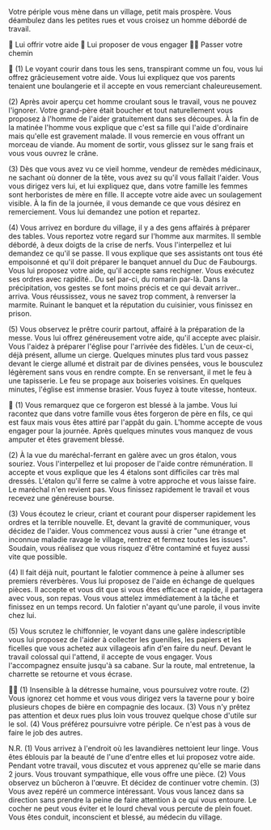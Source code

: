 Votre périple vous mène dans un village, petit mais prospère. Vous déambulez dans les petites rues et vous croisez un homme débordé de travail.

🤝 Lui offrir votre aide
🤑 Lui proposer de vous engager
🚶‍♂️ Passer votre chemin

🤝
(1) Le voyant courir dans tous les sens, transpirant comme un fou, vous lui offrez grâcieusement votre aide. Vous lui expliquez que vos parents tenaient une boulangerie et il accepte en vous remerciant chaleureusement.

(2) Après avoir aperçu cet homme croulant sous le travail, vous ne pouvez l'ignorer. Votre grand-père était boucher et tout naturellement vous proposez à l'homme de l'aider gratuitement dans ses découpes. À la fin de la matinée l'homme vous explique que c'est sa fille qui l'aide d'ordinaire mais qu'elle est gravement malade. Il vous remercie en vous offrant un morceau de viande. Au moment de sortir, vous glissez sur le sang frais et vous vous ouvrez le crâne.

(3) Dès que vous avez vu ce vieil homme, vendeur de remèdes médicinaux, ne sachant où donner de la tête, vous avez su qu'il vous fallait l'aider. Vous vous dirigez vers lui, et lui expliquez que, dans votre famille les femmes sont herboristes de mère en fille. Il accepte votre aide avec un soulagement visible. À la fin de la journée, il vous demande ce que vous désirez en remerciement. Vous lui demandez une potion et repartez.

(4) Vous arrivez en bordure du village, il y a des gens affairés à préparer des tables. Vous reportez votre regard sur l'homme aux marmites. Il semble débordé, à deux doigts de la crise de nerfs. Vous l'interpellez et lui demandez ce qu'il se passe. Il vous explique que ses assistants ont tous été empoisonné et qu'il doit préparer le banquet annuel du Duc de Faubourgs. Vous lui proposez votre aide, qu'il accepte sans rechigner. Vous exécutez ses ordres avec rapidité.. Du sel par-ci, du romarin par-là. Dans la précipitation, vos gestes se font moins précis et ce qui devait arriver.. arriva. Vous réussissez, vous ne savez trop comment, à renverser la marmite. Ruinant le banquet et la réputation du cuisinier, vous finissez en prison.

(5) Vous observez le prêtre courir partout, affairé à la préparation de la messe. Vous lui offrez généreusement votre aide, qu'il accepte avec plaisir. Vous l'aidez à préparer l'église pour l'arrivée des fidèles. L'un de ceux-ci, déjà présent, allume un cierge. Quelques minutes plus tard vous passez devant le cierge allumé et distrait par de divines pensées, vous le bousculez légèrement sans vous en rendre compte. En se renversant, il met le feu à une tapisserie. Le feu se propage aux boiseries voisines. En quelques minutes, l'église est immense brasier. Vous fuyez à toute vitesse, honteux.

🤑
(1) Vous remarquez que ce forgeron est blessé à la jambe. Vous lui racontez que dans votre famille vous êtes forgeron de père en fils, ce qui est faux mais vous êtes attiré par l'appât du gain. L'homme accepte de vous engager pour la journée. Après quelques minutes vous manquez de vous amputer et êtes gravement blessé.

(2) À la vue du maréchal-ferrant en galère avec un gros étalon, vous souriez. Vous l'interpellez et lui proposer de l'aide contre rémunération. Il accepte et vous explique que les 4 étalons sont difficiles car très mal dressés. L'étalon qu'il ferre se calme à votre approche et vous laisse faire. Le maréchal n'en revient pas. Vous finissez rapidement le travail et vous recevez une généreuse bourse.

(3) Vous écoutez le crieur, criant et courant pour disperser rapidement les ordres et la terrible nouvelle. Et, devant la gravité de communiquer, vous décidez de l'aider. Vous commencez vous aussi à crier "une étrange et inconnue maladie ravage le village, rentrez et fermez toutes les issues". Soudain, vous réalisez que vous risquez d'être contaminé et fuyez aussi vite que possible.

(4) Il fait déjà nuit, pourtant le falotier commence à peine à allumer ses premiers réverbères. Vous lui proposez de l'aide en échange de quelques pièces. Il accepte et vous dit que si vous êtes efficace et rapide, il partagera avec vous, son repas. Vous vous attelez immédiatement à la tâche et finissez en un temps record. Un falotier n'ayant qu'une parole, il vous invite chez lui.

(5) Vous scrutez le chiffonnier, le voyant dans une galère indescriptible vous lui proposez de l'aider à collecter les guenilles, les papiers et les ficelles que vous achetez aux villageois afin d'en faire du neuf. Devant le travail colossal qui l'attend, il accepte de vous engager. Vous l'accompagnez ensuite jusqu'à sa cabane. Sur la route, mal entretenue, la charrette se retourne et vous écrase.

🚶‍♂️
(1) Insensible à la détresse humaine, vous poursuivez votre route.
(2) Vous ignorez cet homme et vous vous dirigez vers la taverne pour y boire plusieurs chopes de bière en compagnie des locaux.
(3) Vous n'y prêtez pas attention et deux rues plus loin vous trouvez quelque chose d'utile sur le sol.
(4) Vous préférez poursuivre votre périple. Ce n'est pas à vous de faire le job des autres.

N.R.
(1) Vous arrivez à l'endroit où les lavandières nettoient leur linge. Vous êtes éblouis par la beauté de l'une d'entre elles et lui proposez votre aide. Pendant votre travail, vous discutez et vous apprenez qu'elle se marie dans 2 jours. Vous trouvant sympathique, elle vous offre une pièce.
(2) Vous observez un bûcheron à l'œuvre. Et décidez de continuer votre chemin.
(3) Vous avez repéré un commerce intéressant. Vous vous lancez dans sa direction sans prendre la peine de faire attention à ce qui vous entoure. Le cocher ne peut vous éviter et le lourd cheval vous percute de plein fouet. Vous êtes conduit, inconscient et blessé, au médecin du village.
